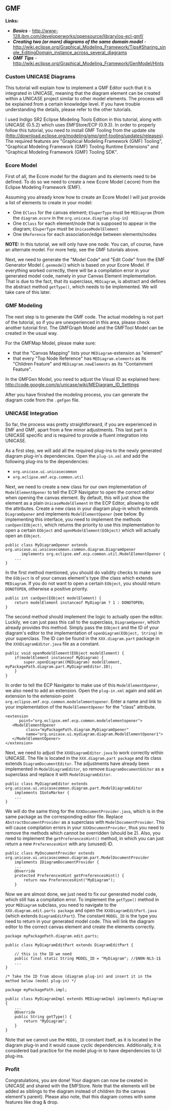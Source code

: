 ## GMF ##
**Links:**
  * **_Basics_** - http://www-128.ibm.com/developerworks/opensource/library/os-ecl-gmf/
  * **_Creating two (or more) diagrams of the same domain model_** - http://wiki.eclipse.org/Graphical_Modeling_Framework/Tips#Sharing_single_EditingDomain_instance_across_several_diagrams
  * **_GMF Tips_** - http://wiki.eclipse.org/Graphical_Modeling_Framework/GenModel/Hints

### Custom UNICASE Diagrams ###

This tutorial will explain how to implement a GMF Editor such that it is integrated in  UNICASE, meaning that the diagram element can be created within a UNICASE project similar to other model elements. The process will be explained from a certain knowledge level. If you have trouble understanding the details, please refer to the other tutorials.

I used Indigo SR2 Eclipse Modeling Tools Edition in this tutorial, along with UNICASE (0.5.2) which uses EMFStore/ECP (0.9.3). In order to properly follow this tutorial, you need to install GMF Tooling from the update site (http://download.eclipse.org/modeling/gmp/gmf-tooling/updates/releases). The required features are "Graphical Modeling Framework (GMF) Tooling", "Graphical Modeling Framework (GMF) Tooling Runtime Extensions" and "Graphical Modeling Framework (GMF) Tooling SDK".

### Ecore Model ###

First of all, the Ecore model for the diagram and its elements need to be defined. To do so we need to create a new Ecore Model (.ecore) from the Eclipse Modeling Framework (EMF).

Assuming you already know how to create an Ecore Model I will just provide a list of elements to create in your model:
  * One `EClass` for the canvas element; `ESuperType` must be `MEDiagram` (from the `diagram.ecore` in the `org.unicase.diagram plug-in`)
  * One `EClass` for each element/node that is supposed to appear in the diagram; `ESuperType` must be `UnicaseModelElement`
  * One `EReference` for each association/edge between elements/nodes

**NOTE:** In this tutorial, we will only have one node. You can, of course, have an alternate model. For more help, see the GMF tutorials above.

Next, we need to generate the "Model Code" and "Edit Code" from the EMF Generator Model (`.genmodel`) which is based on your Ecore Model. If everything worked correctly, there will be a compilation error in your generated model code, namely in your Canvas Element implementation. That is due to the fact, that its superclass, `MEDiagram`, is abstract and defines the abstract method `getType()`, which needs to be implemented. We will take care of this later.

### GMF Modeling ###

The next step is to generate the GMF code. The actual modeling is not part of the tutorial, so if you are unexperienced in this area, please check another tutorial first. The GMFGraph Model and the GMFTool Model can be created in the usual way.

For the GMFMap Model, please make sure:
  * that the "Canvas Mapping" lists your `MEDiagram`-extension as "element"
  * that every "Top Node Reference" has `MEDiagram.elements` as its "Children Feature" and `MEDiagram.newElements` as its "Containment Feature".

In the GMFGen Model, you need to adjust the Visual ID as explained here: http://code.google.com/p/unicase/wiki/MEDiagram_ID_Settings

After you have finished the modeling process, you can generate the diagram code from the `.gmfgen` file.

### UNICASE Integration ###

So far, the process was pretty straightforward, if you are experienced in EMF and GMF, apart from a few minor adjustments. This last part is UNICASE specific and is required to provide a fluent integration into UNICASE.

As a first step, we will add all the required plug-ins to the newly generated diagram plug-in's dependencies. Open the `plug-in.xml` and add the following plug-ins to the dependencies:

  * `org.unicase.ui.unicasecommon`
  * `org.eclipse.emf.ecp.common.util`

Next, we need to create a new class for our own implementation of `ModelElementOpener` to tell the ECP Navigator to open the correct editor when opening the canvas element. By default, this will just show the element as a plain `UnicaseModelElement` in the ECP Editor, allowing to edit the attributes. Create a new class in your diagram plug-in which extends `DiagramOpener` and implements `ModelElementOpener` (see below. By implementing this interface, you need to implement the methods `canOpen(EObject)`, which returns the priority to use this implementation to open a certain `EObject` and `openModelElement(EObject)` which will actually open an `EObject`.

```
public class MyDiagramOpener extends org.unicase.ui.unicasecommon.common.diagram.DiagramOpener
       implements org.eclipse.emf.ecp.common.util.ModelElementOpener {
    ...
}
```

In the first method mentioned, you should do validity checks to make sure the `EObject` is of your canvas element's type (the class which extends `MEDiagram`. If you do not want to open a certain `EObject`, you should return `DONOTOPEN`, otherwise a positive priority.

```
public int canOpen(EObject modelElement) {
    return modelElement instanceof MyDiagram ? 1 : DONOTOPEN;
}
```

The second method should implement the logic to actually open the editor. Luckily, we can just pass this call to the superclass, `DiagramOpener`, which already provides this method. Simply pass the `EObject` and the ID of your diagram's editor to the implementation of `openDiagram(EObject, String)` in your superclass. The ID can be found in the `XXX.diagram.part` package in the `XXXDiagramEditor.java` file as a constant.

```
public void openModelElement(EObject modelElement) {
    if(modelElement instanceof MyDiagram) {
        super.openDiagram((MEDiagram) modelElement, myPackagePath.diagram.part.MyDiagramEditor.ID);
    }
}
```

In order to tell the ECP Navigator to make use of this `ModelElementOpener`, we also need to add an extension. Open the `plug-in.xml` again and add an extension to the extension-point `org.eclipse.emf.ecp.common.modelelementopener`. Enter a name and link to your implementation of the `ModelElementOpener` for the "class" attribute.

```
<extension
      point="org.eclipse.emf.ecp.common.modelelementopener">
   <ModelElementOpener
         class="myPackagePath.diagram.MyDiagramOpener"
         name="org.unicase.ui.mydiagram.diagram.ModelElementOpener1">
   </ModelElementOpener>
</extension>
```

Next, we need to adjust the `XXXDiagramEditor.java` to work correctly within UNICASE. The file is located in the `XXX.diagram.part package` and its class extends `DiagramDocumentEditor`. The adjustments have already been implemented in `ModelDiagramEditor`, so remove `DiagramDocumentEditor` as a superclass and replace it with `ModelDiagramEditor`.

```
public class MyDiagramEditor extends org.unicase.ui.unicasecommon.diagram.part.ModelDiagramEditor
    implements IGotoMarker {
    ...
}
```

We will do the same thing for the `XXXDocumentProvider.java`, which is in the same package as the corresponding editor file. Replace `AbstractDocumentProvider` as a superclass with `ModelDocumentProvider`. This will cause compilation errors in your `XXXDocumentProvider`, thus you need to remove the methods which cannot be overridden (should be 2). Also, you need to implement the `getPreferencesHint()` method, in which you can just return a new `PreferencesHint` with any (unused) ID.

```
public class MyDocumentProvider extends org.unicase.ui.unicasecommon.diagram.part.ModelDocumentProvider
    implements IDiagramDocumentProvider {
    ...
	@Override
	protected PreferencesHint getPreferencesHint() {
		return new PreferencesHint("MyDiagram");
	}
```

Now we are almost done, we just need to fix our generated model code, which still has a compilation error. To implement the `getType()` method in your `MEDiagram` subclass, you need to navigate to the `XXX.diagram.edit.parts package` and open the `XXXDiagramEditPart.java` (which extends `DiagramEditPart`). The constant `MODEL_ID` is the type you need to return in your generated model code. This will link the diagram editor to the correct canvas element and create the elements correctly.

```
package myPackagePath.diagram.edit.parts;

public class MyDiagramEditPart extends DiagramEditPart {

    // this is the ID we need
    public final static String MODEL_ID = "MyDiagram"; //$NON-NLS-1$
    ...
}

/* Take the ID from above (diagram plug-in) and insert it in the method below (model plug-in) */

package myPackagePath.impl;

public class MyDiagramImpl extends MEDiagramImpl implements MyDiagram {
    ...
	@Override
	public String getType() {
		return "MyDiagram";
	}
}
```

Note that we cannot use the `MODEL_ID` constant itself, as it is located in the diagram plug-in and it would cause cyclic dependencies. Additionally, it is considered bad practice for the model plug-in to have dependencies to UI plug-ins.

### Profit ###

Congratulations, you are done! Your diagram can now be created in UNICASE and shared with the EMFStore. Note that the elements will be added as siblings to the diagram instead of children (to the canvas element's parent). Please also note, that this diagram comes with some features like drag & drop.